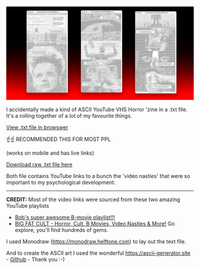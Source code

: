 ![Image preview of watchlist ascii art](YouTubeWatchlistVHSHORROR.gif)

I accidentally made a kind of ASCII YouTube VHS Horror 'zine in a .txt file. It's a rolling together of a lot of my favourite things.

[View .txt file in browswer](http://crackunit.com/play/youtube_horror/)

☝️☝️ RECOMMENDED THIS FOR MOST PPL

(works on mobile and has live links)

[Download raw .txt file here](https://raw.githubusercontent.com/aaiiintt/youtubewatchlist.txt/main/YouTubeWatchlistVHSHORROR.txt)

Both file contains YouTube links to a bunch the 'video nasties' that were so important to my psychological development.

---

**CREDIT:**
Most of the video links were sourced from these two amazing YouTube playlists 
- [Bob's super awesome B-movie playlist!!!](https://youtube.com/playlist?list=PLAx7GszKPjfhcCAwDVnQH7VLXyZsl5Bog&si=MjTgHb1nRZuJ35Xi)
- [BIG FAT CULT - Horror, Cult, B Movies, Video Nasties & More!](https://youtube.com/playlist?list=PLFFjziTVgklgq8HULzkZbtG2lFjY5E-qS&si=zIk0RziB5uQxmiLu)
Go explore, you'll find hundreds of gems.

I used Monodraw (https://monodraw.helftone.com) to lay out the text file.

And to create the ASCII art I used the wonderful https://ascii-generator.site - [Github](https://github.com/hermanTenuki/ASCII-Generator.site) - 
Thank you :-)
